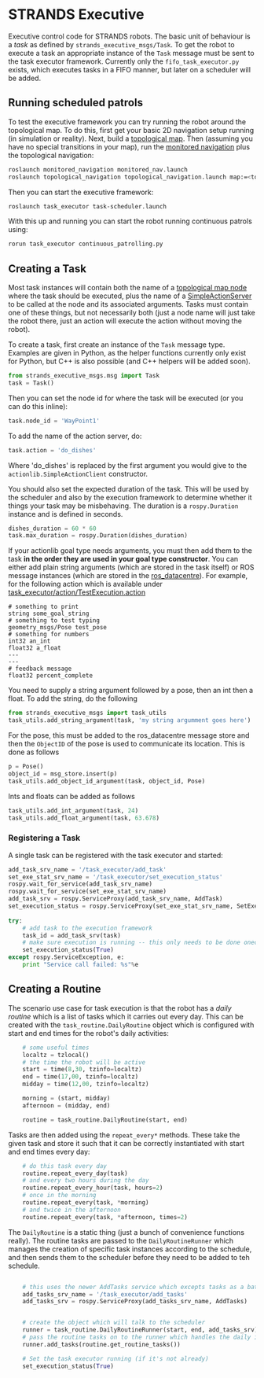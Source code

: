 # STRANDS Executive


Executive control code for STRANDS robots. The basic unit of behaviour is a *task* as defined by `strands_executive_msgs/Task`. To get the robot to execute a task an appropriate instance of the `Task` message must be sent to the task executor framework. Currently only the `fifo_task_executor.py` exists, which executes tasks in a FIFO manner, but later on a scheduler will be added.

## Running scheduled patrols

To test the executive framework you can try running the robot around the topological map. To do this, first get your basic 2D navigation setup running (in simulation or reality). Next, build a [topological map](https://github.com/strands-project/strands_navigation/tree/hydro-devel/topological_navigation). Then (assuming you have no special transitions in your map), run the [monitored navigation](https://github.com/strands-project/strands_navigation/tree/hydro-devel/monitored_navigation) plus the topological navigation:

```bash
roslaunch monitored_navigation monitored_nav.launch
roslaunch topological_navigation topological_navigation.launch map:=<topological_map_name> node_by_node:=false
```

Then you can start the executive framework:

```bash
roslaunch task_executor task-scheduler.launch
```

With this up and running you can start the robot running continuous patrols using:

```bash
rorun task_executor continuous_patrolling.py
```

## Creating a Task

Most task instances will contain both the name of a [topological map node](https://github.com/strands-project/strands_navigation/tree/hydro-devel/topological_navigation) where the task should be executed, plus the name of a [SimpleActionServer](http://wiki.ros.org/actionlib) to be called at the node and its associated arguments. Tasks must contain one of these things, but not necessarily both (just a node name will just take the robot there, just an action will execute the action without moving the robot).

To create a task, first create an instance of the `Task` message type. Examples are given in Python, as the helper functions currently only exist for Python, but C++ is also possible (and C++ helpers will be added soon).

```python
from strands_executive_msgs.msg import Task
task = Task()
```

Then you can set the node id for where the task will be executed (or you can do this inline):

```python
task.node_id = 'WayPoint1'
```

To add the name of the action server, do:

```python
task.action = 'do_dishes'
```

Where 'do_dishes' is replaced by the first argument you would give to the `actionlib.SimpleActionClient` constructor.

You should also set the expected duration of the task. This will be used by the scheduler and also by the execution framework to determine whether it things your task may be misbehaving. The duration is a `rospy.Duration` instance and is defined in seconds. 

```python
dishes_duration = 60 * 60
task.max_duration = rospy.Duration(dishes_duration)
```

If your actionlib goal type needs arguments, you must then add them to the task **in the order they are used in your goal type constructor**. You can either add plain string arguments (which are stored in the task itself) or ROS message instances (which are stored in the [ros_datacentre](https://github.com/strands-project/ros_datacentre)). For example, for the following action which is available under [task_executor/action/TestExecution.action](https://github.com/strands-project/strands_executive/blob/hydro-devel/task_executor/action/TestExecution.action)

```
# something to print
string some_goal_string
# something to test typing
geometry_msgs/Pose test_pose
# something for numbers
int32 an_int
float32 a_float
---
---
# feedback message
float32 percent_complete
```

You need to supply a string argument followed by a pose, then an int then a float. To add the string, do the following

```python
from strands_executive_msgs import task_utils
task_utils.add_string_argument(task, 'my string argumment goes here')
```

For the pose, this must be added to the ros_datacentre message store and then the `ObjectID` of the pose is used to communicate its location. This is done as follows

```python
p = Pose()
object_id = msg_store.insert(p)
task_utils.add_object_id_argument(task, object_id, Pose)
```

Ints and floats can be added as follows

```python
task_utils.add_int_argument(task, 24)
task_utils.add_float_argument(task, 63.678)
```

### Registering a Task

A single task can be registered with the task executor and started:

```python
add_task_srv_name = '/task_executor/add_task'
set_exe_stat_srv_name = '/task_executor/set_execution_status'
rospy.wait_for_service(add_task_srv_name)
rospy.wait_for_service(set_exe_stat_srv_name)
add_task_srv = rospy.ServiceProxy(add_task_srv_name, AddTask)
set_execution_status = rospy.ServiceProxy(set_exe_stat_srv_name, SetExecutionStatus)
    
try:
	# add task to the execution framework
    task_id = add_task_srv(task)
    # make sure execution is running -- this only needs to be done onece      
    set_execution_status(True)
except rospy.ServiceException, e: 
	print "Service call failed: %s"%e		
```

## Creating a Routine

The scenario use case for task execution is that the robot has a *daily routine* which is a list of tasks which it carries out every day. This can be created with the `task_routine.DailyRoutine` object which is configured with start and end times for the robot's daily activities:

```python
	# some useful times
    localtz = tzlocal()
    # the time the robot will be active
    start = time(8,30, tzinfo=localtz)
    end = time(17,00, tzinfo=localtz)
    midday = time(12,00, tzinfo=localtz)

    morning = (start, midday)
    afternoon = (midday, end)

    routine = task_routine.DailyRoutine(start, end)
 ```

Tasks are then added using the `repeat_every*` methods. These take the given task and store it such that it can be correctly instantiated with start and end times every day:

```python
	# do this task every day
    routine.repeat_every_day(task)
    # and every two hours during the day
    routine.repeat_every_hour(task, hours=2)
    # once in the morning
    routine.repeat_every(task, *morning)
    # and twice in the afternoon
    routine.repeat_every(task, *afternoon, times=2)

```


The `DailyRoutine` is a static thing (just a bunch of convenience functions really). The routine tasks are passed to the `DailyRoutineRunner` which manages the creation of specific task instances according to the schedule, and then sends them to the scheduler before they need to be added to teh schedule. 


```python

	# this uses the newer AddTasks service which excepts tasks as a batch
	add_tasks_srv_name = '/task_executor/add_tasks'
	add_tasks_srv = rospy.ServiceProxy(add_tasks_srv_name, AddTasks)


	# create the object which will talk to the scheduler
    runner = task_routine.DailyRoutineRunner(start, end, add_tasks_srv)
    # pass the routine tasks on to the runner which handles the daily instantiation of actual tasks
    runner.add_tasks(routine.get_routine_tasks())

    # Set the task executor running (if it's not already)
    set_execution_status(True)
```    